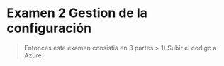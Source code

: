 # Examen 2 Gestion de la configuración

> Entonces este examen consistia en 3 partes
    > 1) Subir el codigo a Azure
